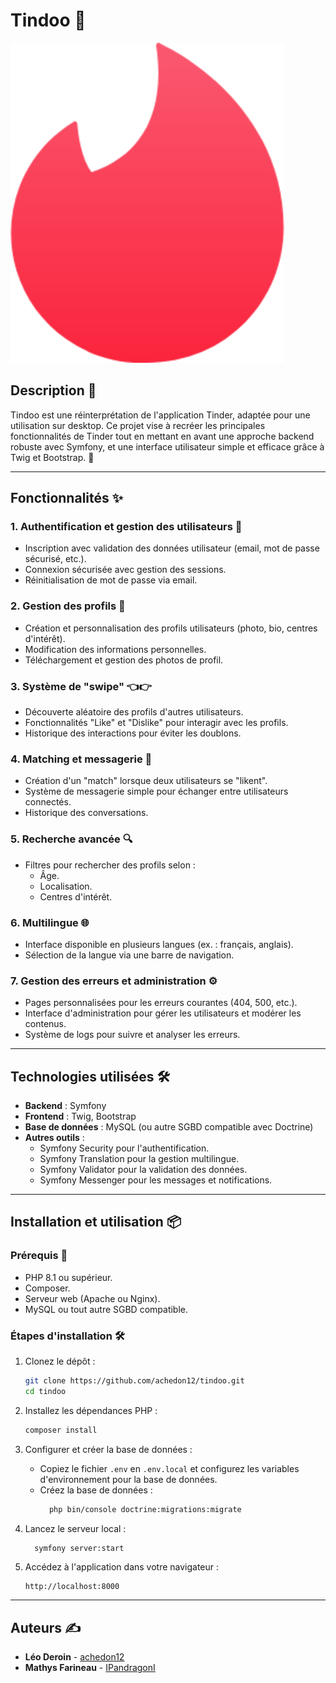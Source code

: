# **Tindoo** 💖

![Tindoo Logo](assets/favicon.png)

## **Description** 🎉
Tindoo est une réinterprétation de l'application Tinder, adaptée pour une utilisation sur desktop. Ce projet vise à recréer les principales fonctionnalités de Tinder tout en mettant en avant une approche backend robuste avec Symfony, et une interface utilisateur simple et efficace grâce à Twig et Bootstrap. 🚀

---

## **Fonctionnalités** ✨
### **1. Authentification et gestion des utilisateurs** 🔐
- Inscription avec validation des données utilisateur (email, mot de passe sécurisé, etc.).
- Connexion sécurisée avec gestion des sessions.
- Réinitialisation de mot de passe via email.

### **2. Gestion des profils** 📝
- Création et personnalisation des profils utilisateurs (photo, bio, centres d'intérêt).
- Modification des informations personnelles.
- Téléchargement et gestion des photos de profil.

### **3. Système de "swipe"** 👈👉
- Découverte aléatoire des profils d'autres utilisateurs.
- Fonctionnalités "Like" et "Dislike" pour interagir avec les profils.
- Historique des interactions pour éviter les doublons.

### **4. Matching et messagerie** 💬
- Création d'un "match" lorsque deux utilisateurs se "likent".
- Système de messagerie simple pour échanger entre utilisateurs connectés.
- Historique des conversations.

### **5. Recherche avancée** 🔍
- Filtres pour rechercher des profils selon :
    - Âge.
    - Localisation.
    - Centres d'intérêt.

### **6. Multilingue** 🌐
- Interface disponible en plusieurs langues (ex. : français, anglais).
- Sélection de la langue via une barre de navigation.

### **7. Gestion des erreurs et administration** ⚙️
- Pages personnalisées pour les erreurs courantes (404, 500, etc.).
- Interface d'administration pour gérer les utilisateurs et modérer les contenus.
- Système de logs pour suivre et analyser les erreurs.

---

## **Technologies utilisées** 🛠️
- **Backend** : Symfony
- **Frontend** : Twig, Bootstrap
- **Base de données** : MySQL (ou autre SGBD compatible avec Doctrine)
- **Autres outils** :
    - Symfony Security pour l'authentification.
    - Symfony Translation pour la gestion multilingue.
    - Symfony Validator pour la validation des données.
    - Symfony Messenger pour les messages et notifications.

---

## **Installation et utilisation** 📦
### **Prérequis** 📝
- PHP 8.1 ou supérieur.
- Composer.
- Serveur web (Apache ou Nginx).
- MySQL ou tout autre SGBD compatible.

### **Étapes d'installation** 🛠️
1. Clonez le dépôt :
   ```bash
   git clone https://github.com/achedon12/tindoo.git
   cd tindoo
    ```
   
2. Installez les dépendances PHP :

    ```bash
    composer install
    ```
   
3. Configurer et créer la base de données :
    - Copiez le fichier `.env` en `.env.local` et configurez les variables d'environnement pour la base de données.
    - Créez la base de données :
        ```bash
          php bin/console doctrine:migrations:migrate
        ```
   
4. Lancez le serveur local :

    ```bash
      symfony server:start
    ```
   
5. Accédez à l'application dans votre navigateur :

    ```
    http://localhost:8000
    ```

---

## **Auteurs** ✍️

- **Léo Deroin** - [achedon12](https://github.com/achedon12)
- **Mathys Farineau** - [IPandragonI](https://github.com/IPandragonI)